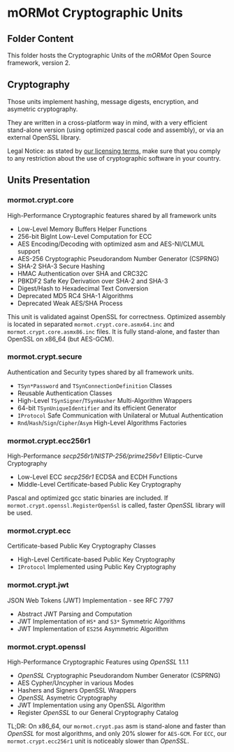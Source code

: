 # mORMot Cryptographic Units

## Folder Content

This folder hosts the Cryptographic Units of the *mORMot* Open Source framework, version 2.

## Cryptography

Those units implement hashing, message digests, encryption, and asymetric cryptography.

They are written in a cross-platform way in mind, with a very efficient stand-alone version (using optimized pascal code and assembly), or via an external OpenSSL library.

Legal Notice: as stated by [our licensing terms](../../LICENCE.md), make sure that you comply to any restriction about the use of cryptographic software in your country.


## Units Presentation

### mormot.crypt.core

High-Performance Cryptographic features shared by all framework units
- Low-Level Memory Buffers Helper Functions
- 256-bit BigInt Low-Level Computation for ECC
- AES Encoding/Decoding with optimized asm and AES-NI/CLMUL support
- AES-256 Cryptographic Pseudorandom Number Generator (CSPRNG)
- SHA-2 SHA-3 Secure Hashing
- HMAC Authentication over SHA and CRC32C
- PBKDF2 Safe Key Derivation over SHA-2 and SHA-3
- Digest/Hash to Hexadecimal Text Conversion
- Deprecated MD5 RC4 SHA-1 Algorithms
- Deprecated Weak AES/SHA Process

This unit is validated against OpenSSL for correctness.
Optimized assembly is located in separated `mormot.crypt.core.asmx64.inc` and `mormot.crypt.core.asmx86.inc` files.
It is fully stand-alone, and faster than OpenSSL on x86_64 (but AES-GCM).

### mormot.crypt.secure

Authentication and Security types shared by all framework units.
- `TSyn*Password` and `TSynConnectionDefinition` Classes
- Reusable Authentication Classes
- High-Level `TSynSigner`/`TSynHasher` Multi-Algorithm Wrappers
- 64-bit `TSynUniqueIdentifier` and its efficient Generator
- `IProtocol` Safe Communication with Unilateral or Mutual Authentication
- `Rnd`/`Hash`/`Sign`/`Cipher`/`Asym` High-Level Algorithms Factories

### mormot.crypt.ecc256r1

High-Performance *secp256r1/NISTP-256/prime256v1* Elliptic-Curve Cryptography
- Low-Level ECC *secp256r1* ECDSA and ECDH Functions
- Middle-Level Certificate-based Public Key Cryptography

Pascal and optimized gcc static binaries are included.
If `mormot.crypt.openssl.RegisterOpenSsl` is called, faster *OpenSSL* library will be used.

### mormot.crypt.ecc

Certificate-based Public Key Cryptography Classes
- High-Level Certificate-based Public Key Cryptography
- `IProtocol` Implemented using Public Key Cryptography

### mormot.crypt.jwt

JSON Web Tokens (JWT) Implementation - see RFC 7797
- Abstract JWT Parsing and Computation
- JWT Implementation of `HS*` and `S3*` Symmetric Algorithms
- JWT Implementation of `ES256` Asymmetric Algorithm

### mormot.crypt.openssl

High-Performance Cryptographic Features using *OpenSSL* 1.1.1
- *OpenSSL* Cryptographic Pseudorandom Number Generator (CSPRNG)
- AES Cypher/Uncypher in various Modes
- Hashers and Signers OpenSSL Wrappers
- *OpenSSL* Asymetric Cryptography
- JWT Implementation using any OpenSSL Algorithm
- Register *OpenSSL* to our General Cryptography Catalog

TL;DR: On x86_64, our `mormot.crypt.pas` asm is stand-alone and faster than *OpenSSL* for most algorithms, and only 20% slower for `AES-GCM`.
For `ECC`, our `mormot.crypt.ecc256r1` unit is noticeably slower than *OpenSSL*.
